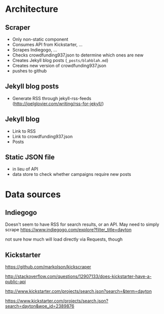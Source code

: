 # Architecture

## Scraper

- Only non-static component
- Consumes API from Kickstarter, ...
- Scrapes Indiegogo, ...
- Checks crowdfunding937.json to determine which ones are new
- Creates Jekyll blog posts (`_posts/blahblah.md`) 
- Creates new version of crowdfunding937.json
- pushes to github

## Jekyll blog posts

- Generate RSS through jekyll-rss-feeds (http://joelglovier.com/writing/rss-for-jekyll/)

## Jekyll blog

- Link to RSS
- Link to crowdfunding937.json
- Posts 

## Static JSON file

- in lieu of API
- data store to check whether campaigns require new posts

# Data sources

## Indiegogo

Doesn't seem to have RSS for search results, or an API.
May need to simply scrape
https://www.indiegogo.com/explore?filter_title=dayton

not sure how much will load directly via Requests, though

## Kickstarter

https://github.com/markolson/kickscraper

http://stackoverflow.com/questions/12907133/does-kickstarter-have-a-public-api

http://www.kickstarter.com/projects/search.json?search=&term=dayton

https://www.kickstarter.com/projects/search.json?search=dayton&woe_id=2389876


